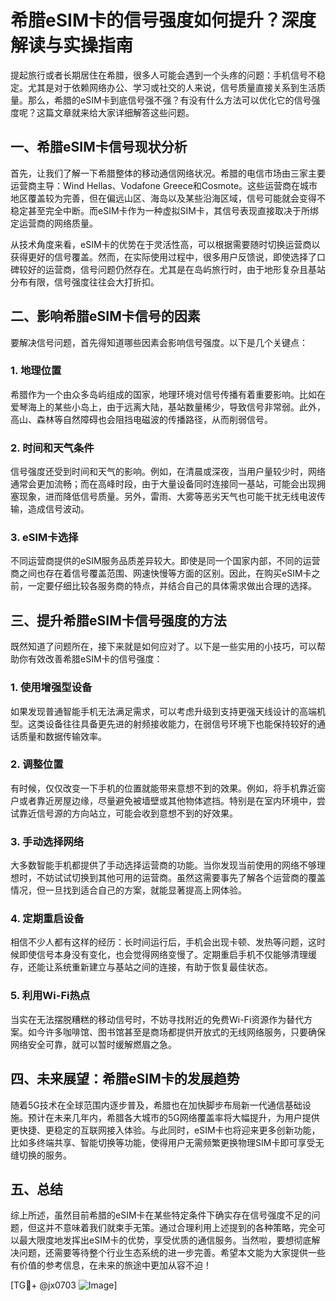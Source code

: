 # 希腊eSIM卡的信号强度如何提升？深度解读与实操指南

提起旅行或者长期居住在希腊，很多人可能会遇到一个头疼的问题：手机信号不稳定。尤其是对于依赖网络办公、学习或社交的人来说，信号质量直接关系到生活质量。那么，希腊的eSIM卡到底信号强不强？有没有什么方法可以优化它的信号强度呢？这篇文章就来给大家详细解答这些问题。

## 一、希腊eSIM卡信号现状分析

首先，让我们了解一下希腊整体的移动通信网络状况。希腊的电信市场由三家主要运营商主导：Wind Hellas、Vodafone Greece和Cosmote。这些运营商在城市地区覆盖较为完善，但在偏远山区、海岛以及某些沿海区域，信号可能就会变得不稳定甚至完全中断。而eSIM卡作为一种虚拟SIM卡，其信号表现直接取决于所绑定运营商的网络质量。

从技术角度来看，eSIM卡的优势在于灵活性高，可以根据需要随时切换运营商以获得更好的信号覆盖。然而，在实际使用过程中，很多用户反馈说，即使选择了口碑较好的运营商，信号问题仍然存在。尤其是在岛屿旅行时，由于地形复杂且基站分布有限，信号强度往往会大打折扣。

## 二、影响希腊eSIM卡信号的因素

要解决信号问题，首先得知道哪些因素会影响信号强度。以下是几个关键点：

### 1. 地理位置
希腊作为一个由众多岛屿组成的国家，地理环境对信号传播有着重要影响。比如在爱琴海上的某些小岛上，由于远离大陆，基站数量稀少，导致信号非常弱。此外，高山、森林等自然障碍也会阻挡电磁波的传播路径，从而削弱信号。

### 2. 时间和天气条件
信号强度还受到时间和天气的影响。例如，在清晨或深夜，当用户量较少时，网络通常会更加流畅；而在高峰时段，由于大量设备同时连接同一基站，可能会出现拥塞现象，进而降低信号质量。另外，雷雨、大雾等恶劣天气也可能干扰无线电波传输，造成信号波动。

### 3. eSIM卡选择
不同运营商提供的eSIM服务品质差异较大。即使是同一个国家内部，不同的运营商之间也存在着信号覆盖范围、网速快慢等方面的区别。因此，在购买eSIM卡之前，一定要仔细比较各服务商的特点，并结合自己的具体需求做出合理的选择。

## 三、提升希腊eSIM卡信号强度的方法

既然知道了问题所在，接下来就是如何应对了。以下是一些实用的小技巧，可以帮助你有效改善希腊eSIM卡的信号强度：

### 1. 使用增强型设备
如果发现普通智能手机无法满足需求，可以考虑升级到支持更强天线设计的高端机型。这类设备往往具备更先进的射频接收能力，在弱信号环境下也能保持较好的通话质量和数据传输效率。

### 2. 调整位置
有时候，仅仅改变一下手机的位置就能带来意想不到的效果。例如，将手机靠近窗户或者靠近房屋边缘，尽量避免被墙壁或其他物体遮挡。特别是在室内环境中，尝试靠近信号源的方向站立，可能会收到意想不到的好效果。

### 3. 手动选择网络
大多数智能手机都提供了手动选择运营商的功能。当你发现当前使用的网络不够理想时，不妨试试切换到其他可用的运营商。虽然这需要事先了解各个运营商的覆盖情况，但一旦找到适合自己的方案，就能显著提高上网体验。

### 4. 定期重启设备
相信不少人都有这样的经历：长时间运行后，手机会出现卡顿、发热等问题，这时候即使信号本身没有变化，也会觉得网络变慢了。定期重启手机不仅能够清理缓存，还能让系统重新建立与基站之间的连接，有助于恢复最佳状态。

### 5. 利用Wi-Fi热点
当实在无法摆脱糟糕的移动信号时，不妨寻找附近的免费Wi-Fi资源作为替代方案。如今许多咖啡馆、图书馆甚至是商场都提供开放式的无线网络服务，只要确保网络安全可靠，就可以暂时缓解燃眉之急。

## 四、未来展望：希腊eSIM卡的发展趋势

随着5G技术在全球范围内逐步普及，希腊也在加快脚步布局新一代通信基础设施。预计在未来几年内，希腊各大城市的5G网络覆盖率将大幅提升，为用户提供更快捷、更稳定的互联网接入体验。与此同时，eSIM卡也将迎来更多创新功能，比如多终端共享、智能切换等功能，使得用户无需频繁更换物理SIM卡即可享受无缝切换的服务。

## 五、总结

综上所述，虽然目前希腊的eSIM卡在某些特定条件下确实存在信号强度不足的问题，但这并不意味着我们就束手无策。通过合理利用上述提到的各种策略，完全可以最大限度地发挥出eSIM卡的优势，享受优质的通信服务。当然啦，要想彻底解决问题，还需要等待整个行业生态系统的进一步完善。希望本文能为大家提供一些有价值的参考信息，在未来的旅途中更加从容不迫！

[TG💪+ @jx0703 ![Image](https://github.com/user-attachments/assets/dbca1d08-cadb-493c-b0ec-ad6f7a83f270)]